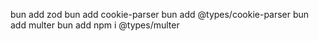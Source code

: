 bun add zod
bun add cookie-parser
bun add @types/cookie-parser
bun add multer
bun add npm i @types/multer
